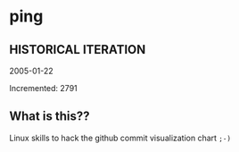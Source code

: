 # ping

## HISTORICAL ITERATION
2005-01-22

Incremented: 2791

## What is this?? 
Linux skills to hack the github commit visualization chart `;-)`
